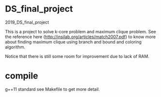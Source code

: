 # DS_final_project
2019_DS_final_project

This is a project to solve k-core problem and maximum clique problem.
See the reference here (http://insilab.org/articles/match2007.pdf) to know more about finding maximum clique using branch and bound and coloring algorithm.

Notice that there is still some room for improvement due to lack of RAM.

# compile
g++11 standard 
see Makefile to get more detail.

